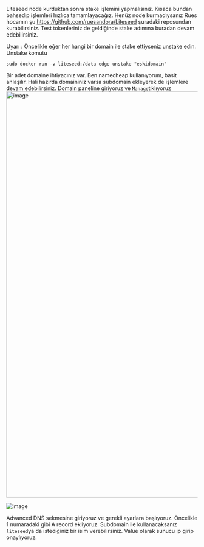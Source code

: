 Liteseed node kurduktan sonra stake işlemini yapmalısınız. Kısaca bundan bahsedip işlemleri hızlıca tamamlayacağız.
Henüz node kurmadıysanız Rues hocamın şu https://github.com/ruesandora/Liteseed şuradaki reposundan kurabilirsiniz. 
Test tokenleriniz de geldiğinde stake adımına buradan devam edebilirsiniz.

Uyarı : Öncelikle eğer her hangi bir domain ile stake ettiyseniz unstake edin. 
Unstake komutu
```
sudo docker run -v liteseed:/data edge unstake "eskidomain"
```

Bir adet domaine ihtiyacınız var. Ben namecheap kullanıyorum, basit anlaşılır. Hali hazırda domaininiz varsa subdomain ekleyerek de işlemlere devam edebilirsiniz.
Domain paneline giriyoruz ve ```Manage```tıklıyoruz
<img width="1068" alt="image" src="https://github.com/neuweltgeld/liteseed/assets/101174090/d534f62c-202f-4f04-a6fe-21544fca30d1">


![image](https://github.com/neuweltgeld/liteseed/assets/101174090/2ace7c15-eaaa-4a6c-acd1-8d0acfa45ff3)

Advanced DNS sekmesine giriyoruz ve gerekli ayarlara başlıyoruz. Öncelikle 1 numaradaki gibi A record ekliyoruz. Subdomain ile kullanacaksanız ```liteseed```ya da istediğiniz bir isim verebilirsiniz. Value olarak sunucu ip girip onaylıyoruz.






